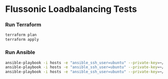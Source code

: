 # Flussonic Loadbalancing Tests

### Run Terraform

``` sh
terraform plan
terraform apply
```

### Run Ansible

```sh
ansible-playbook -i hosts -e "ansible_ssh_user=ubuntu" --private-key=~/.ssh/flussonic_test.pem playbooks/ingest_proxy.yml
ansible-playbook -i hosts -e "ansible_ssh_user=ubuntu" --private-key=~/.ssh/flussonic_test.pem playbooks/ingest_cluster.yml
ansible-playbook -i hosts -e "ansible_ssh_user=ubuntu" --private-key=~/.ssh/flussonic_test.pem playbooks/edge_cluster.yml
```
